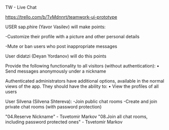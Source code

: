 TW - Live Chat

https://trello.com/b/TvMdnnrt/teamwork-ui-prototype

USER sap.phire (Yavor Vasilev) will make points:

-Customize their profile with a picture and other personal details

-Mute or ban users who post inappropriate messages

User didatzi (Deyan Yordanov) will do this points

Provide the following functionality to all visitors (without authentication):
•	Send messages anonymously under a nickname

Authenticated administrators have additional options, available in the normal views of the app. They should have the ability to:
•	View the profiles of all users


User Silvena (Silvena Shtereva):
-Join public chat rooms
-Create and join private chat rooms (with password protection)

"04.Reserve Nickname" - Tsvetomir Markov 
"08.Join all chat rooms, including password protected ones" - Tsvetomir Markov
